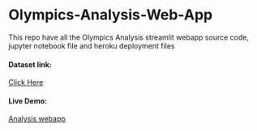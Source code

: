 # Olympics-Analysis-Web-App
This repo have all the Olympics Analysis streamlit webapp source code, jupyter notebook file and heroku deployment files 
#### Dataset link:
[Click Here](https://www.kaggle.com/datasets/heesoo37/120-years-of-olympic-history-athletes-and-results)
#### Live Demo:
[Analysis webapp](https://olympics-data-analysis-arslan.herokuapp.com/)
